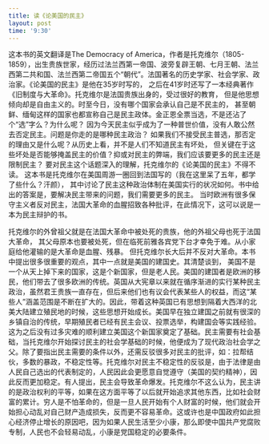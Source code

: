 ```yaml
---
title: 读《论美国的民主》
layout: post
time: '9:30'
---
```

<!--题记：试图一气呵成的把《论美国的民主》，《经济学原理》，《国富论》和《道德情操论》这几本书的书评写了，主要为了理清自己的思路。-->
<!--这些书不愧为经典，我花了大量时间力气阅读这几本书，得在每天黄金时段头脑清晰的时候读，否则难以理清书中逻辑。-->
<!--这些人的大脑是受到神的眷顾了么？怎么能写出这么精彩的东西？很长一段时间没有更新博客，因为在这一轮又一轮精彩如此的-->
<!--论证冲击下，我着实没有任何喘息的余地。同时为自己从09年开始向这个世界生产的垃圾文字感到抱歉，好在已经全部删了。现在开始更新，-->
<!--是因为我真的需要一个地方来理清这所有的东西，尝试过不同的方法，但都不是很成功。希望更新博客能够成为我细细回顾总结-->
<!--这些经典的动力。目标是每天或多或少都写一些书评，慢慢的将之前看过的好书在脑海中清理一下。-->


这本书的英文翻译是The Democracy of America，作者是托克维尔（1805-1859），出生贵族世家，经历过法兰西第一帝国、波旁复辟王朝、七月王朝、法兰西第二共和国、法兰西第二帝国五个“朝代”。法国著名的历史学家、社会学家、政治家。《论美国的民主》是他在35岁时写的，
之后在41岁时还写了一本经典著作《旧制度与大革命》。托克维尔是法国贵族出身的，受过很好的教育，
但是他思想倾向却是自由主义的。时至今日，没有哪个国家会承认自己是不民主的，
甚至朝鲜、缅甸这样的国家也都宣称自己是民主政体。金正恩全票当选，不是还沾了个“选”字么？为什么呢？
因为今天民主似乎成为了一种普世价值，没有人敢公然去否定民主。问题是你走的是哪种民主政治？
如果我们不接受民主普选，那否定的理由又是什么呢？从历史上看，并不是人们不知道民主有坏处，
但关键在于这些坏处是否能够掩盖民主的价值？抑或对民主的弊端，我们应该要更多的民主还是限制民主？
要对民主这个话题深入的理解，托克维尔的《论美国的民主》不得不读。
这本书是托克维尔在美国周游一圈回到法国写的（我在这里呆了五年，都学了些什么？汗颜），
其中讨论了民主这种政治体制在美国实行的状况如何。书中给出的答案是，要解决民主带来的问题，我们需要更多的民主。
当时欧洲有很多保守主义者反对民主，法国大革命的血腥招致各种批评，在此情况下，这可以说是一本为民主辩护的书。

托克维尔的外曾祖父就是在法国大革命中被处死的贵族，他的外祖父母也死于法国大革命，
其父母原本也要被处死，但在临死前雅各宾党下台才幸免于难。从小家庭给他灌输的是大革命是血腥、残暴。
但托克维尔长大后并不反对大革命。本书中提出很多很重要的观点，其中一点就是美国的建国史。其清楚谈到，
美国不是一个从天上掉下来的国家，这是个新国家，但是老人民。美国的建国者是欧洲的移民，他们带去了很多欧洲的传统。英国从大宪章以来就在循序渐进的实行某种民主政治，虽然君王贵族一直存在，但后来他们也有议会代表某些人的权益，而这“某些人”涵盖范围是不断在扩大的。因此，带着这种英国已有思想到隔着大西洋的北美大陆建立殖民地的时候，这些思想开始成长。美国早在独立建国之前就有很深的乡镇自治的传统，早期殖民者已经有民主会议、投票选举，构建国会等实践经验。这为之后没有过多灾难的顺利建立美国这个新国家奠定了基础。民主需要有社会基础，当托克维尔开始探讨民主的社会学基础的时候，他便成为了现代政治社会学之父。除了要指出民主需要的条件以外，还需反驳很多对民主的批评，如：拉帮结伙，多数的暴政，不稳定性等。托克维尔对民主不稳定性的反驳是，由于法律是由人民自己选出的代表制定的，人民因此会更愿意自觉遵守（美国的契约精神），因此反而更加稳定。有人提出，民主会导致革命爆发。托克维尔不这么认为，民主讲的是政治权利的平等，如果在这方面平等了以后就开始追求其他东西，比如社会财富的累计。穷人是不怕革命的，但是一旦人民开始有个人财富的时候，他们就会开始担心动乱对自己财产造成损失，反而更不容易革命。这或许也是中国政府如此担心经济停止增长的原因吧，因为如果人民生活至少小康，那么即使中国共产党腐败专制，人民也不会轻易动乱，小康是党国稳定的必要条件。

<!-- 100多年前出版的书籍《旧制度与大革命》在今天能够翻译成中文，而且受到广泛的关注当然有他的道理，那么本书的中文译本是在1992年出版的，那么由冯唐先生翻译，由桂玉芳和张芝联两位老先生做的校对，张芝联是中国有名的研究法国历史的学者，他写得序言，这个序言本身有助于我们了解托克维尔这本《旧制度与大革命》，那么译者就张芝联先生说，他说托克维尔他开宗就这样说，他写这本书他是关于法国革命的研究，而不是一部法国的大革命，我们知道法国大革命是欧洲历史上最大的一场革命，他对人类社会都有很大不一样，比方说中国革命，中国革命受到的影响一个是来自俄罗斯的十月革命，另一个就是法国的大革命，所以为什么会产生法国大革命，这确实是一个非常令人感兴趣的一个话题。
那么在这本书里面托克维尔对于法国大革命的主要论点可以分成这样几点，第一就是1789年法国大革命是迄今为止最伟大最激烈的革命，他代表法国的青春、热情、自豪、慷慨和真诚的年代，那么第二，法国大革命他是一件长期工作的最后完成，即使他没有发生古老的社会建筑同样也会倒塌，但是法国革命的业绩他是以突然的方式完成了需要长时期才能一点一滴完成的事情，就他的这个突然性，第三，法国革命呈现出了绝对性，但是又呈现出了连续性和反复性，那么然后第四，也是很重要的就涉及到了专制自由和平等，这三者之间关系的问题。
这方面书里面都有很多的叙述，那么我想张芝联先生还指出他说托克维尔的着作在1870年之后被冷落了七八十年，近几十年来在西方突然走运，这不是偶然的，因为保守的自由主义的思想抬头，托克维尔的政治观点重新受到了重视，我们知道托克维尔在中国也越来越受到重视，因为我知道中译本不仅中国内地有好几个中译本，在香港也有中译本，台湾也有中译本出现，可见两岸三地的中国人都很重视这本书的作用，因为这本书可以让我们有很深入的思考，比方这个书里面有些非常发人深省的观点，特别是我们看到像书里面说的，为什么在第四章就是路易十六统治时期他是旧君主制最繁荣的时期，何以繁荣反而加速了大革命的到来。
本来人们认为革命往往是在人民处于水深火热民不聊生的时候发生的，不是的，法国大革命的发生恰恰是在繁荣的时候，所以革命的发生并非总是因为人们的处境越来越坏，最经常的情况就是一向毫无怨言，仿佛若无其事的忍受着最难以忍受的法律的人民，一旦法律压力减轻他们就会猛力的把他抛弃，被革命摧毁的政府几乎总是比他前面的那个政权更好，而且经验告诉我们对于一个坏政府来说最危险的时刻通常就是他开始改革的时刻，只有伟大天才才能够拯救一位着手救济长期受压迫的臣民的君主。
这是非常有意思的观点，那么同时本书他说了，他说一场浩劫怎么样才能够避免呢，一方面是一个民族，他说就是法兰西民族，一方面是一个民族，其中发财的欲望每时每刻都在膨胀，全民都想发财，每一个老百姓都想发财，但是另一方面是一个政府，他不断的刺激这种新的热情，不断的从中作梗，点燃了又把他扑灭，就这样从两方面促使了自己的毁灭，这就是法国大革命，当时法国的国王所推行的政策，为什么在法国最繁荣的时候结果却爆发了大革命，本书的第五章也很有意思，他说为什么减轻人民的负担结果人民反而被激怒了，这里面举了很多具体的例子，那么我也注意到在中国的学者当中近年来有关托克维尔这本名着也引起了广泛的讨论。
那么其中我比较欣赏的是荣建先生的观点，荣建先生他认为从托克维尔这本书当中他有一些新的观点，那么我在这里跟大家分享的是这样的几个点，第一，那么革命是专制条件下解决权利更替的唯一的方式，因为专制的条件下他不可能有民主的，不可能有和平的方式让权利来更替，那么结果就是采取了革命的方式，那么对于法国大革命来说这点是非常明显的，其实不光说法国大革命，甚至我们看俄罗斯的大革命中国的大革命，中国的革命都有同样的特点，第二，就是以法国的情况来看，中央集权体制下的革命他不是彻底的粉碎旧的体制，而是在旧体制的废墟上建立起来的一个新的更完善而且也是更合理的一个专制的体制。
那么荣建先生他在谈到托克维尔的这本书谈到革命和他土壤的问题的时候，也有这样一个相当精采的一个叙述，他说专制制度他既是革命的土壤，但是他也是革命的葬身之地，所以荣建先生也特别注意到就是中国从90年代改革开放以来，特别经过了社会的激烈的动荡之后，人们普遍认识到必须要告别革命，那么在这种情况下我们看一看一百多年前的当时还说还是一位法国年轻的学者所写的《旧制度与大革命》，他为什么在中国会广泛引起人们的关注，因为人们从托克维尔对法国大革命产生的土壤和原因的研究当中可以看到我们说的，就是可以古为今用也可以洋为中用。
-->
